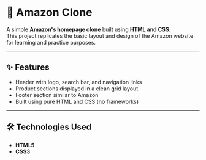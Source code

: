 # 🛒 Amazon Clone

A simple **Amazon's homepage clone** built using **HTML and CSS**.  
This project replicates the basic layout and design of the Amazon website for learning and practice purposes.

---

## ✨ Features
- Header with logo, search bar, and navigation links  
- Product sections displayed in a clean grid layout  
- Footer section similar to Amazon   
- Built using pure HTML and CSS (no frameworks)

---

## 🛠️ Technologies Used
- **HTML5**  
- **CSS3**
